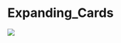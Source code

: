 # Expanding_Cards

![](https://github.com/hamdeth3/Expanding_Cards/blob/main/ezgif.com-video-to-gif.gif)
